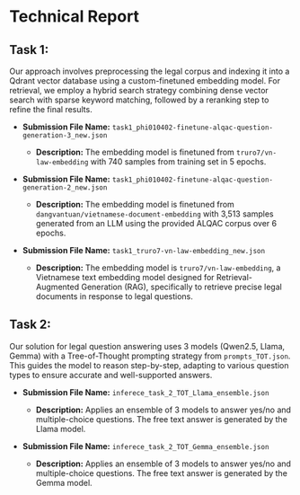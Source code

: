 # Technical Report

## Task 1: 
Our approach involves preprocessing the legal corpus and indexing it into a Qdrant vector database using a custom-finetuned embedding model. For retrieval, we employ a hybrid search strategy combining dense vector search with sparse keyword matching, followed by a reranking step to refine the final results.

- **Submission File Name:** `task1_phi010402-finetune-alqac-question-generation-3_new.json`
  - **Description:** The embedding model is finetuned from `truro7/vn-law-embedding` with 740 samples from training set in 5 epochs.

- **Submission File Name:** `task1_phi010402-finetune-alqac-question-generation-2_new.json`
  - **Description:** The embedding model is finetuned from `dangvantuan/vietnamese-document-embedding` with 3,513 samples generated from an LLM using the provided ALQAC corpus over 6 epochs.

- **Submission File Name:** `task1_truro7-vn-law-embedding_new.json`
  - **Description:** The embedding model is `truro7/vn-law-embedding`, a Vietnamese text embedding model designed for Retrieval-Augmented Generation (RAG), specifically to retrieve precise legal documents in response to legal questions.

## Task 2: 
Our solution for legal question answering uses 3 models (Qwen2.5, Llama, Gemma) with a Tree-of-Thought prompting strategy from `prompts_TOT.json`. This guides the model to reason step-by-step, adapting to various question types to ensure accurate and well-supported answers.

- **Submission File Name:** `inferece_task_2_TOT_Llama_ensemble.json`
  - **Description:** Applies an ensemble of 3 models to answer yes/no and multiple-choice questions. The free text answer is generated by the Llama model.

- **Submission File Name:** `inferece_task_2_TOT_Gemma_ensemble.json`
  - **Description:** Applies an ensemble of 3 models to answer yes/no and multiple-choice questions. The free text answer is generated by the Gemma model.
